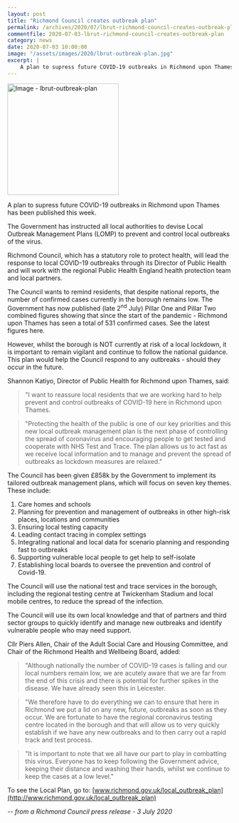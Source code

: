 ```yaml
---
layout: post
title: "Richmond Council creates outbreak plan"
permalink: /archives/2020/07/lbrut-richmond-council-creates-outbreak-plan.html
commentfile: 2020-07-03-lbrut-richmond-council-creates-outbreak-plan
category: news
date: 2020-07-03 10:00:00
image: "/assets/images/2020/lbrut-outbreak-plan.jpg"
excerpt: |
    A plan to supress future COVID-19 outbreaks in Richmond upon Thames has been published this week.
---
```

<a href="/assets/images/2020/lbrut-outbreak-plan.jpg" title="Click for a larger image"><img src="/assets/images/2020/lbrut-outbreak-plan-thumb.jpg" width="250" alt="Image - lbrut-outbreak-plan"  class="photo right"/></a>

A plan to supress future COVID-19 outbreaks in Richmond upon Thames has been published this week.

The Government has instructed all local authorities to devise Local Outbreak Management Plans (LOMP) to prevent and control local outbreaks of the virus.

Richmond Council, which has a statutory role to protect health, will lead the response to local COVID-19 outbreaks through its Director of Public Health and will work with the regional Public Health England health protection team and local partners.

The Council wants to remind residents, that despite national reports, the number of confirmed cases currently in the borough remains low. The Government has now published (late 2<sup>nd</sup> July) Pillar One and Pillar Two combined figures showing that since the start of the pandemic - Richmond upon Thames has seen a total of 531 confirmed cases. See the latest figures here.

However, whilst the borough is NOT currently at risk of a local lockdown, it is important to remain vigilant and continue to follow the national guidance. This plan would help the Council respond to any outbreaks - should they occur in the future.

Shannon Katiyo, Director of Public Health for Richmond upon Thames, said:

> "I want to reassure local residents that we are working hard to help prevent and control outbreaks of COVID-19 here in Richmond upon Thames.

> "Protecting the health of the public is one of our key priorities and this new local outbreak management plan is the next phase of controlling the spread of coronavirus and encouraging people to get tested and cooperate with NHS Test and Trace.  The plan allows us to act fast as we receive local information and to manage and prevent the spread of outbreaks as lockdown measures are relaxed."

The Council has been given &pound;858k by the Government to implement its tailored outbreak management plans, which will focus on seven key themes. These include:

1. Care homes and schools
2. Planning for prevention and management of outbreaks in other high-risk places, locations and communities
3. Ensuring local testing capacity
4. Leading contact tracing in complex settings
5. Integrating national and local data for scenario planning and responding fast to outbreaks
6. Supporting vulnerable local people to get help to self-isolate
7. Establishing local boards to oversee the prevention and control of Covid-19.

The Council will use the national test and trace services in the borough, including the regional testing centre at Twickenham Stadium and local mobile centres, to reduce the spread of the infection.

The Council will use its own local knowledge and that of partners and third sector groups to quickly identify and manage new outbreaks and identify vulnerable people who may need support.

Cllr Piers Allen, Chair of the Adult Social Care and Housing Committee, and Chair of the Richmond Health and Wellbeing Board, added:

> "Although nationally the number of COVID-19 cases is falling and our local numbers remain low, we are acutely aware that we are far from the end of this crisis and there is potential for further spikes in the disease. We have already seen this in Leicester.

> "We therefore have to do everything we can to ensure that here in Richmond we put a lid on any new, future, outbreaks as soon as they occur. We are fortunate to have the regional coronavirus testing centre located in the borough and that will allow us to very quickly establish if we have any new outbreaks and to then carry out a rapid track and test process.

> "It is important to note that we all have our part to play in combatting this virus. Everyone has to keep following the Government advice, keeping their distance and washing their hands, whilst we continue to keep the cases at a low level."

To see the Local Plan, go to: [www.richmond.gov.uk/local_outbreak_plan](http://www.richmond.gov.uk/local_outbreak_plan)


<cite>-- from a Richmond Council press release - 3 July 2020</cite>
